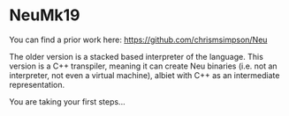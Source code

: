 # NeuMk19

You can find a prior work here: https://github.com/chrismsimpson/Neu

The older version is a stacked based interpreter of the language. This version is a C++ transpiler, meaning it can create Neu binaries (i.e. not an interpreter, not even a virtual machine), albiet with C++ as an intermediate representation.

You are taking your first steps...
